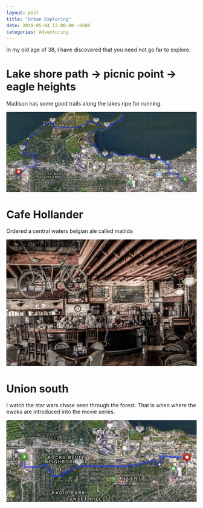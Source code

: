 ```yaml
---
layout: post
title: "Urban Exploring"
date: 2019-05-04 12:00:00 -0500
categories: Adventuring
---
```


In my old age of 38, I have discovered that you need not go far to explore.

# Lake shore path -> picnic point -> eagle heights
Madison has some good trails along the lakes ripe for running.

<img src='/assets/images/2019/may/ue-route-1.png' alt="Cleaning" /> 

# Cafe Hollander
Ordered a central waters belgian ale called matilda

<img src='/assets/images/2019/may/cafehollander.jpg' alt="Cleaning" /> 

# Union south
I watch the star wars chase seen through the forest. 
That is when where the ewoks are introduced into the movie series.

<img src='/assets/images/2019/may/ue-route-2.png' alt="Cleaning" />